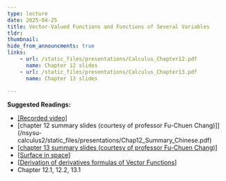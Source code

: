 ```yaml
---
type: lecture
date: 2025-04-25
title: Vector-Valued Functions and Functions of Several Variables
tldr: 
thumbnail: 
hide_from_announcments: true
links: 
    - url: /static_files/presentations/Calculus_Chapter12.pdf
      name: Chapter 12 slides
    - url: /static_files/presentations/Calculus_Chapter13.pdf
      name: Chapter 13 slides     
      
---
```

**Suggested Readings:**
- [[Recorded video]](https://www.youtube.com/playlist?list=PLHNZtBNWQ-87PnBBAdUSZHLu0DQkiAU_G)
- [chapter 12 summary slides (courtesy of professor Fu-Chuen Chang)]](/nsysu-calculus2/static_files/presentations/Chap12_Summary_Chinese.pdf)
- [[chapter 13 summary slides (courtesy of professor Fu-Chuen Chang)]](/nsysu-calculus2/static_files/presentations/Chap13_Summary_Chinese.pdf)
- [[Surface in space](/nsysu-calculus2/static_files/presentations/Surface.pdf)]
- [[Derivation of derivatives formulas of Vector Functions](https://drive.google.com/file/d/18d5w7ue8nhd-aR46qSqjkQa3gqVs-fRO/view)]
- Chapter 12.1, 12.2, 13.1
